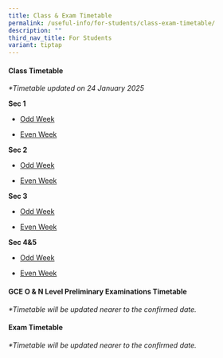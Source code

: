 ```yaml
---
title: Class & Exam Timetable
permalink: /useful-info/for-students/class-exam-timetable/
description: ""
third_nav_title: For Students
variant: tiptap
---
```

<h4><strong>Class Timetable</strong></h4>
<p><em>*Timetable updated on 24 January 2025</em>
</p>
<p><strong>Sec 1</strong>
</p>
<ul data-tight="true" class="tight">
<li>
<p><a href="/files/Timetable/2025 Timetable Sem 1/Sec1_Odd_24_Jan.pdf" rel="noopener nofollow" target="_blank">Odd Week</a>
</p>
</li>
<li>
<p><a href="/files/Timetable/2025 Timetable Sem 1/Sec1_Even_24_Jan.pdf" rel="noopener nofollow" target="_blank">Even Week</a>
</p>
</li>
</ul>
<p><strong>Sec 2</strong>
</p>
<ul data-tight="true" class="tight">
<li>
<p><a href="/files/Timetable/2025 Timetable Sem 1/Sec2_Odd_24_Jan.pdf" rel="noopener nofollow" target="_blank">Odd Week</a>
</p>
</li>
<li>
<p><a href="/files/Timetable/2025 Timetable Sem 1/Sec2_Even_24_Jan.pdf" rel="noopener nofollow" target="_blank">Even Week</a>
</p>
</li>
</ul>
<p><strong>Sec 3</strong>
</p>
<ul data-tight="true" class="tight">
<li>
<p><a href="/files/Timetable/2025 Timetable Sem 1/Sec3_Odd_24_Jan.pdf" rel="noopener nofollow" target="_blank">Odd Week</a>
</p>
</li>
<li>
<p><a href="/files/Timetable/2025 Timetable Sem 1/Sec3_Even_24_Jan.pdf" rel="noopener nofollow" target="_blank">Even Week</a>
</p>
</li>
</ul>
<p><strong>Sec 4&amp;5</strong>
</p>
<ul data-tight="true" class="tight">
<li>
<p><a href="/files/Timetable/2025 Timetable Sem 1/Sec4_5_Odd_24_Jan.pdf" rel="noopener nofollow" target="_blank">Odd Week</a>
</p>
</li>
<li>
<p><a href="/files/Timetable/2025 Timetable Sem 1/Sec4_5_Even_24_Jan.pdf" rel="noopener nofollow" target="_blank">Even Week</a>
</p>
</li>
</ul>
<p></p>
<h4><strong>GCE O &amp; N Level Preliminary Examinations Timetable</strong></h4>
<p><em>*Timetable will be updated nearer to the confirmed date.</em>
</p>
<h4><strong>Exam Timetable</strong></h4>
<p><em>*Timetable will be updated nearer to the confirmed date.</em>
</p>
<p></p>